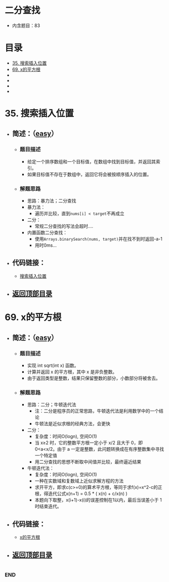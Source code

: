 # 二分查找
- 内含题目：83

# 目录
<!-- GFM-TOC -->
* [35. 搜索插入位置](#35-搜索插入位置)
* [69. x的平方根](#69-x的平方根)
* []()
* []()
* []()
* []()
<!-- GFM-TOC -->



# 35. 搜索插入位置
- ## 简述：（[easy](https://github.com/anliux/PracticePool/blob/master/LeetCode/docs/easy.md)）
  - ### 题目描述
    - 给定一个排序数组和一个目标值，在数组中找到目标值，并返回其索引。
    - 如果目标值不存在于数组中，返回它将会被按顺序插入的位置。
  - ### 解题思路
    - 思路：暴力法；二分查找
    - 暴力法：
      - 遍历并比较，直到`nums[i] < target`不再成立
    - 二分：
      - 常规二分查找的写法会超时....
    - 内置函数二分查找：
      - 使用`Arrays.binarySearch(nums, target)`并在找不到时返回-a-1
      - 用时0ms...

- ## 代码链接：
  - [搜索插入位置](https://github.com/anliux/PracticePool/blob/master/LeetCode/src/0035-search-insert-position.java)


<!-- GFM-TOC -->
* ## [返回顶部目录](#目录)
<!-- GFM-TOC -->



# 69. x的平方根
- ## 简述：（[easy](https://github.com/anliux/PracticePool/blob/master/LeetCode/docs/easy.md)）
  - ### 题目描述
    - 实现 int sqrt(int x) 函数。
    - 计算并返回 x 的平方根，其中 x 是非负整数。
    - 由于返回类型是整数，结果只保留整数的部分，小数部分将被舍去。
  - ### 解题思路
    - 思路：二分；牛顿迭代法
      - 注：二分是程序员的正常思路，牛顿迭代法是利用数学中的一个结论
      - 牛顿法是近似求根的经典方法，会更快
    - 二分：
      - 复杂度：时间O(logn), 空间O(1)
      - 当 x≥2 时，它的整数平方根一定小于 x/2 且大于 0，即 0<a<x/2。由于 a 一定是整数，此问题转换成在有序整数集中寻找一个特定值
      - 用二分查找的思想不断取中间值并比较，最终逼近结果
    - 牛顿迭代法：
      - 复杂度：时间O(logn), 空间O(1)
      - 一种在实数域和复数域上近似求解方程的方法
      - 求开平方，即求c(c>=0)的算术平方根，等同于求f(x)=x^2-c的正根，得迭代公式x(n+1) = 0.5 * ( x(n) + c/x(n) )
      - 本题向下取整，x(i+1)-x(i)的误差控制在1以内，最后当误差小于 1 时结束迭代。

- ## 代码链接：
  - [x的平方根](https://github.com/anliux/PracticePool/blob/master/LeetCode/src/0069-sqrtx.java)

<!-- GFM-TOC -->
* ## [返回顶部目录](#目录)
<!-- GFM-TOC -->



#






### END
